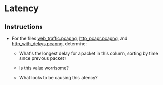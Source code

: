 # Latency

## Instructions

- For the files [web_traffic.pcapng](Captures/web_traffic.pcapng), [http_pcapr.pcapng](Captures/http_pcapr.pcapng), and [http_with_delays.pcapng](Captures/http_with_delays.pcapng), determine:

  - What's the longest delay for a packet in this column, sorting by time since previous packet?

  - Is this value worrisome?

  - What looks to be causing this latency?
